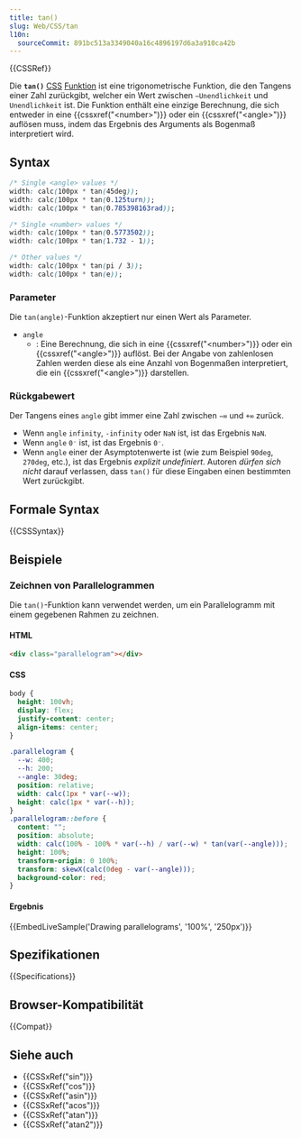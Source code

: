 ```yaml
---
title: tan()
slug: Web/CSS/tan
l10n:
  sourceCommit: 891bc513a3349040a16c4896197d6a3a910ca42b
---
```


{{CSSRef}}

Die **`tan()`** [CSS](/de/docs/Web/CSS) [Funktion](/de/docs/Web/CSS/CSS_Values_and_Units/CSS_Value_Functions) ist eine trigonometrische Funktion, die den Tangens einer Zahl zurückgibt, welcher ein Wert zwischen `−Unendlichkeit` und `Unendlichkeit` ist. Die Funktion enthält eine einzige Berechnung, die sich entweder in eine {{cssxref("&lt;number&gt;")}} oder ein {{cssxref("&lt;angle&gt;")}} auflösen muss, indem das Ergebnis des Arguments als Bogenmaß interpretiert wird.

## Syntax

```css
/* Single <angle> values */
width: calc(100px * tan(45deg));
width: calc(100px * tan(0.125turn));
width: calc(100px * tan(0.785398163rad));

/* Single <number> values */
width: calc(100px * tan(0.5773502));
width: calc(100px * tan(1.732 - 1));

/* Other values */
width: calc(100px * tan(pi / 3));
width: calc(100px * tan(e));
```

### Parameter

Die `tan(angle)`-Funktion akzeptiert nur einen Wert als Parameter.

- `angle`
  - : Eine Berechnung, die sich in eine {{cssxref("&lt;number&gt;")}} oder ein {{cssxref("&lt;angle&gt;")}} auflöst. Bei der Angabe von zahlenlosen Zahlen werden diese als eine Anzahl von Bogenmaßen interpretiert, die ein {{cssxref("&lt;angle&gt;")}} darstellen.

### Rückgabewert

Der Tangens eines `angle` gibt immer eine Zahl zwischen `−∞` und `+∞` zurück.

- Wenn `angle` `infinity`, `-infinity` oder `NaN` ist, ist das Ergebnis `NaN`.
- Wenn `angle` `0⁻` ist, ist das Ergebnis `0⁻`.
- Wenn `angle` einer der Asymptotenwerte ist (wie zum Beispiel `90deg`, `270deg`, etc.), ist das Ergebnis _explizit undefiniert_. Autoren _dürfen sich nicht_ darauf verlassen, dass `tan()` für diese Eingaben einen bestimmten Wert zurückgibt.

## Formale Syntax

{{CSSSyntax}}

## Beispiele

### Zeichnen von Parallelogrammen

Die `tan()`-Funktion kann verwendet werden, um ein Parallelogramm mit einem gegebenen Rahmen zu zeichnen.

#### HTML

```html
<div class="parallelogram"></div>
```

#### CSS

```css hidden
body {
  height: 100vh;
  display: flex;
  justify-content: center;
  align-items: center;
}
```

```css
.parallelogram {
  --w: 400;
  --h: 200;
  --angle: 30deg;
  position: relative;
  width: calc(1px * var(--w));
  height: calc(1px * var(--h));
}
.parallelogram::before {
  content: "";
  position: absolute;
  width: calc(100% - 100% * var(--h) / var(--w) * tan(var(--angle)));
  height: 100%;
  transform-origin: 0 100%;
  transform: skewX(calc(0deg - var(--angle)));
  background-color: red;
}
```

#### Ergebnis

{{EmbedLiveSample('Drawing parallelograms', '100%', '250px')}}

## Spezifikationen

{{Specifications}}

## Browser-Kompatibilität

{{Compat}}

## Siehe auch

- {{CSSxRef("sin")}}
- {{CSSxRef("cos")}}
- {{CSSxRef("asin")}}
- {{CSSxRef("acos")}}
- {{CSSxRef("atan")}}
- {{CSSxRef("atan2")}}
